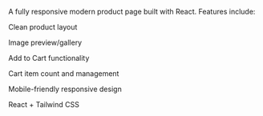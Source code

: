 A fully responsive modern product page built with React. Features include:

Clean product layout

Image preview/gallery

Add to Cart functionality

Cart item count and management

Mobile-friendly responsive design

React + Tailwind CSS